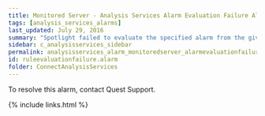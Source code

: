 ```yaml
---
title: ﻿Monitored Server - Analysis Services Alarm Evaluation Failure Alarm
tags: [analysis_services_alarms]
last_updated: July 29, 2016
summary: "Spotlight failed to evaluate the specified alarm from the given collection."
sidebar: c_analysisservices_sidebar
permalink: analysisservices_alarm_monitoredserver_alarmevaluationfailure.html
id: ruleevaluationfailure.alarm
folder: ConnectAnalysisServices
---
```



To resolve this alarm, contact Quest Support.


{% include links.html %}

